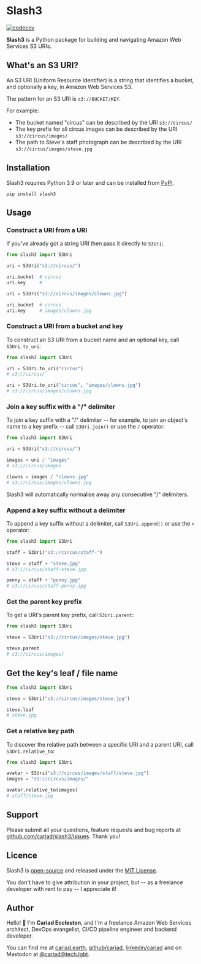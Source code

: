 # Slash3

[![codecov](https://codecov.io/gh/cariad/slash3/branch/main/graph/badge.svg?token=Vq0w74e8YY)](https://codecov.io/gh/cariad/slash3)

**Slash3** is a Python package for building and navigating Amazon Web Services S3 URIs.

## What's an S3 URI?

An S3 URI (Uniform Resource Identifier) is a string that identifies a bucket, and optionally a key, in Amazon Web Services S3.

The pattern for an S3 URI is `s3://BUCKET/KEY`.

For example:

- The bucket named "circus" can be described by the URI `s3://circus/`
- The key prefix for all circus images can be described by the URI `s3://circus/images/`
- The path to Steve's staff photograph can be described by the URI `s3://circus/images/steve.jpg`

## Installation

Slash3 requires Python 3.9 or later and can be installed from [PyPI](https://pypi.org/project/slash3/).

```shell
pip install slash3
```

## Usage

### Construct a URI from a URI

If you've already got a string URI then pass it directly to `S3Uri`:

```python
from slash3 import S3Uri

uri = S3Uri("s3://circus/")

uri.bucket  # circus
uri.key     #

uri = S3Uri("s3://circus/images/clowns.jpg")

uri.bucket  # circus
uri.key     # images/clowns.jpg
```

### Construct a URI from a bucket and key

To construct an S3 URI from a bucket name and an optional key, call `S3Uri.to_uri`:

```python
from slash3 import S3Uri

uri = S3Uri.to_uri("circus")
# s3://circus/

uri = S3Uri.to_uri("circus", "images/clowns.jpg")
# s3://circus/images/clowns.jpg
```

### Join a key suffix with a "/" delimiter

To join a key suffix with a "/" delimiter -- for example, to join an object's name to a key prefix -- call `S3Uri.join()` or use the `/` operator:

```python
from slash3 import S3Uri

uri = S3Uri("s3://circus/")

images = uri / "images"
# s3://circus/images

clowns = images / "clowns.jpg"
# s3://circus/images/clowns.jpg
```

Slash3 will automatically normalise away any consecutive "/" delimiters.

### Append a key suffix without a delimiter

To append a key suffix without a delimiter, call `S3Uri.append()` or use the `+` operator:

```python
from slash3 import S3Uri

staff = S3Uri("s3://circus/staff-")

steve = staff + "steve.jpg"
# s3://circus/staff-steve.jpg

penny = staff + "penny.jpg"
# s3://circus/staff-penny.jpg
```

### Get the parent key prefix

To get a URI's parent key prefix, call `S3Uri.parent`:

```python
from slash3 import S3Uri

steve = S3Uri("s3://circus/images/steve.jpg")

steve.parent
# s3://circus/images/
```

## Get the key's leaf / file name

```python
from slash3 import S3Uri

steve = S3Uri("s3://circus/images/steve.jpg")

steve.leaf
# steve.jpg
```

### Get a relative key path

To discover the relative path between a specific URI and a parent URI, call `S3Uri.relative_to`:

```python
from slash3 import S3Uri

avatar = S3Uri("s3://circus/images/staff/steve.jpg")
images = "s3://circus/images/"

avatar.relative_to(images)
# staff/steve.jpg
```

## Support

Please submit all your questions, feature requests and bug reports at [github.com/cariad/slash3/issues](https://github.com/cariad/slash3/issues). Thank you!

## Licence

Slash3 is [open-source](https://github.com/cariad/slash3) and released under the [MIT License](https://github.com/cariad/slash3/blob/main/LICENSE).

You don't have to give attribution in your project, but -- as a freelance developer with rent to pay -- I appreciate it!

## Author

Hello! 👋 I'm **Cariad Eccleston**, and I'm a freelance Amazon Web Services architect, DevOps evangelist, CI/CD pipeline engineer and backend developer.

You can find me at [cariad.earth](https://www.cariad.earth), [github/cariad](https://github.com/cariad), [linkedin/cariad](https://linkedin.com/in/cariad) and on Mastodon at [@cariad@tech.lgbt](https://tech.lgbt/@cariad).
